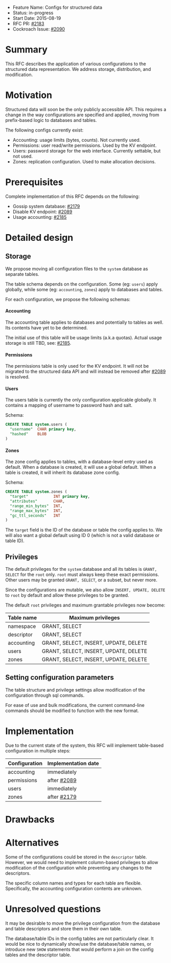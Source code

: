 - Feature Name: Configs for structured data
- Status: in-progress
- Start Date: 2015-08-19
- RFC PR: [#2183](https://github.com/cockroachdb/cockroach/pull/2183)
- Cockroach Issue: [#2090](https://github.com/cockroachdb/cockroach/issues/2090)

# Summary

This RFC describes the application of various configurations to the structured data
representation. We address storage, distribution, and modification.

# Motivation

Structured data will soon be the only publicly accessible API. This requires a change
in the way configurations are specified and applied, moving from prefix-based logic
to databases and tables.

The following configs currently exist:
* Accounting: usage limits (bytes, counts). Not currently used.
* Permissions: user read/write permissions. Used by the KV endpoint.
* Users: password storage for the web interface. Currently settable, but not used.
* Zones: replication configuration. Used to make allocation decisions.

# Prerequisites

Complete implementation of this RFC depends on the following:
* Gossip system database: [#2179](https://github.com/cockroachdb/cockroach/issues/2179)
* Disable KV endpoint: [#2089](https://github.com/cockroachdb/cockroach/issues/2089)
* Usage accounting: [#2185](https://github.com/cockroachdb/cockroach/issues/2185)

# Detailed design

## Storage

We propose moving all configuration files to the `system` database as separate tables.

The table schema depends on the configuration. Some (eg: `users`) apply globally,
while some (eg: `accounting`, `zones`) apply to databases and tables.

For each configuration, we propose the following schemas:

#### Accounting

The accounting table applies to databases and potentially to tables as well.
Its contents have yet to be determined.

The initial use of this table will be usage limits (a.k.a quotas). Actual usage
storage is still TBD, see: [#2185](https://github.com/cockroachdb/cockroach/issues/2185).

#### Permissions

The permissions table is only used for the KV endpoint. It will not be migrated
to the structured data API and will instead be removed after
[#2089](https://github.com/cockroachdb/cockroach/issues/2089) is resolved.

#### Users

The users table is currently the only configuration applicable globally.
It contains a mapping of username to password hash and salt.

Schema:
```SQL
CREATE TABLE system.users (
  "username"  CHAR primary key,
  "hashed"    BLOB
)
```

#### Zones

The zone config applies to tables, with a database-level entry used as default.
When a database is created, it will use a global default.
When a table is created, it will inherit its database zone config.

Schema:
```SQL
CREATE TABLE system.zones (
  "target"           INT primary key,
  "attributes"       CHAR,
  "range_min_bytes"  INT,
  "range_max_bytes"  INT,
  "gc_ttl_seconds"   INT
)
```

The `target` field is the ID of the database or table the config applies to.
We will also want a global default using ID 0 (which is not a valid database or table ID).

## Privileges

The default privileges for the `system` database and all its tables is `GRANT, SELECT` for
the `root` only. `root` must always keep these exact permissions. Other users may be
granted `GRANT, SELECT`, or a subset, but never more.

Since the configurations are mutable, we also allow `INSERT, UPDATE, DELETE` to `root` by
default and allow these privileges to be granted.

The default `root` privileges and maximum grantable privileges now become:

| Table name | Maximum privileges                    |
|------------|---------------------------------------|
| namespace  | GRANT, SELECT                         |
| descriptor | GRANT, SELECT                         |
| accounting | GRANT, SELECT, INSERT, UPDATE, DELETE | 
| users      | GRANT, SELECT, INSERT, UPDATE, DELETE | 
| zones      | GRANT, SELECT, INSERT, UPDATE, DELETE | 

## Setting configuration parameters

The table structure and privilege settings allow modification of the configuration
through sql commands.

For ease of use and bulk modifications, the current command-line commands
should be modified to function with the new format.

# Implementation

Due to the current state of the system, this RFC will implement table-based configuration
in multiple steps:

| Configuration | Implementation date |
|---------------|---------------------|
| accounting    | immediately         |
| permissions   | after [#2089](https://github.com/cockroachdb/cockroach/issues/2089) |
| users         | immediately         |
| zones         | after [#2179](https://github.com/cockroachdb/cockroach/issues/2179) |

# Drawbacks

# Alternatives

Some of the configurations could be stored in the `descriptor` table.
However, we would need to implement column-based privileges to allow modification of the configuration
while preventing any changes to the descriptors.

The specific column names and types for each table are flexible. Specifically, the accounting
configuration contents are unknown.

# Unresolved questions

It may be desirable to move the privilege configuration from the database and table descriptors and
store them in their own table.

The database/table IDs in the config tables are not particularly clear. It would be nice to
dynamically show/use the database/table names, or introduce new `SHOW` statements that would perform
a join on the config tables and the descriptor table.
